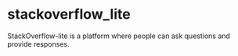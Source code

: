 # stackoverflow_lite
StackOverflow-lite​ is a platform where people can ask questions and provide responses.
